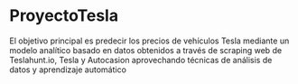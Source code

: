 # ProyectoTesla

El objetivo principal es predecir los precios de vehículos Tesla mediante un modelo 
analítico basado en datos obtenidos a través de scraping web 
de Teslahunt.io, Tesla y Autocasion aprovechando técnicas 
de análisis de datos y aprendizaje automático
